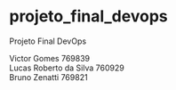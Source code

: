 # projeto_final_devops
 Projeto Final DevOps

 Victor Gomes 769839  
 Lucas Roberto da Silva 760929  
 Bruno Zenatti 769821  
